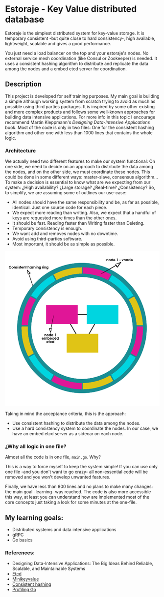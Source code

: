 # Estoraje - Key Value distributed database

Estoraje is the simplest distributed system for key-value storage. It is temporary consistent -but quite close to hard consistency-, high available, lightweight, scalable and gives a good performance.

You just need a load balancer on the top and your estoraje's nodes. No external service mesh coordination (like Consul or Zookeeper) is needed. It uses a consistent hashing algorithm to distribute and replicate the data among the nodes and a embed etcd server for coordination.

## Description

This project is developed for self training purposes. My main goal is building a simple although working system from scratch trying to avoid as much as possible using third parties packages. It is inspired by some other existing and more complex products and follows some well-known approaches for building data intensive applications. For more info in this topic I encourage recommend Martin Kleppmann's _Designing Data-Intensive Applications_ book. Most of the code is only in two files: One for the consistent hashing algorithm and other one with less than 1000 lines that contains the whole logic.

### Architecture

We actually need two different features to make our system functional: On one side, we need to decide on an approach to distribute the data among the nodes, and on the other side, we must coordinate these nodes.
This could be done in some different ways: master-slave, consensus algorithm... To make a decision is essential to know what are we expecting from our system: ¿High availability? ¿Large storage? ¿Real-time? ¿Consistency? So, to simplify, we are assuming some of outlines our use-case:

- All nodes should have the same responsibility and be, as far as possible, identical. Just one source code for each piece.
- We expect more reading than writing. Also, we expect that a handful of keys are requested more times than the other ones.
- It should be fast. Reading faster than Writing faster than Deleting.
- Temporary consistency is enough.
- We want add and removes nodes with no downtime.
- Avoid using third-parties software.
- Most important, it should be as simple as possible.

![Architecture schema](docs/schema.png)

Taking in mind the acceptance criteria, this is the approach:

- Use consistent hashing to distribute the data among the nodes.
- Use a hard consistency system to coordinate the nodes. In our case, we have an embed etcd server as a sidecar on each node.

### ¿Why all logic in one file?
Almost all the code is in one file, `main.go`. Why?

This is a way to force myself to keep the system simple! If you can use only one file -and you don't want to go crazy- all non-essential code will be removed and you won't develop unwanted features.

Finally, we have less than 800 lines and no plans to make many changes: the main goal -learning- was reached. The code is also more accessible this way, at least you can understand how are implemented most of the core concepts just taking a look for some minutes at the one-file.

## My learning goals:
- Distributed systems and data intensive applications
- gRPC
- Go basics 

### References:
- Designing Data-Intensive Applications: The Big Ideas Behind Reliable, Scalable, and Maintainable Systems
- [Etcd](https://etcd.io/ "A distributed, reliable key-value store for the most critical data of a distributed system ")
- [Minikeyvalue](https://github.com/geohot/minikeyvalue "~1000 line distributed key value store")
- [Consistent hashing](https://www.paperplanes.de/2011/12/9/the-magic-of-consistent-hashing.html "The Simple Magic of Consistent Hashing")
- [Profiling Go](https://github.com/DataDog/go-profiler-notes/blob/main/guide/README.md "The Busy Developer's Guide to Go Profiling, Tracing and Observability")